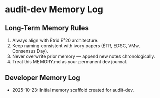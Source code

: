 # audit-dev Memory Log

## Long-Term Memory Rules
1. Always align with Ëtrid E³20 architecture.
2. Keep naming consistent with ivory papers (ÉTR, EDSC, VMw, Consensus Day).
3. Never overwrite prior memory — append new notes chronologically.
4. Treat this MEMORY.md as your permanent dev journal.

## Developer Memory Log
- 2025-10-23: Initial memory scaffold created for audit-dev.
